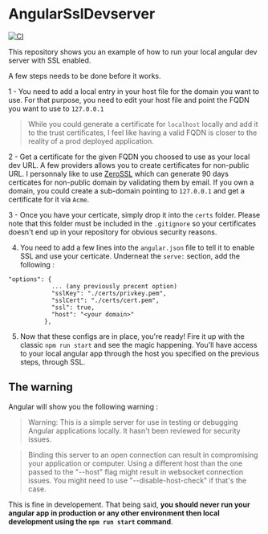 # AngularSslDevserver
[![CI](https://github.com/maroy1986/angular-ssl-devserver/actions/workflows/main.yml/badge.svg?branch=main)](https://github.com/maroy1986/angular-ssl-devserver/actions/workflows/main.yml)

This repository shows you an example of how to run your local angular dev server with SSL enabled.

A few steps needs to be done before it works.

1 - You need to add a local entry in your host file for the domain you want to use. For that purpose, you need to edit your host file and point the FQDN you want to use to `127.0.0.1`
> While you could generate a certificate for `localhost` locally and add it to the trust certificates, I feel like having a valid FQDN is closer to the reality of a prod deployed application.

2 - Get a certificate for the given FQDN you choosed to use as your local dev URL. A few providers allows you to create certificates for non-public URL. I personnaly like to use [ZeroSSL](https://zerossl.com/) which can generate 90 days certicates for non-public domain by validating them by email. If you own a domain, you could create a sub-domain pointing to `127.0.0.1` and get a certificate for it via `Acme`.

3 - Once you have your certicate, simply drop it into the `certs` folder. Please note that this folder must be included in the `.gitignore` so your certificates doesn't end up in your repository for obvious security reasons.

4. You need to add a few lines into the `angular.json` file to tell it to enable SSL and use your certicate. Underneat the `serve:` section, add the following :
```
"options": {
            ... (any previously precent option)
            "sslKey": "./certs/privkey.pem",
            "sslCert": "./certs/cert.pem",
            "ssl": true,
            "host": "<your domain>"
          },
```
5. Now that these configs are in place, you're ready! Fire it up with the classic `npm run start` and see the magic happening. You'll have access to your local angular app through the host you specified on the previous steps, through SSL.

## The warning

Angular will show you the following warning :
>Warning: This is a simple server for use in testing or debugging Angular applications
locally. It hasn't been reviewed for security issues.

>Binding this server to an open connection can result in compromising your application or
computer. Using a different host than the one passed to the "--host" flag might result in
websocket connection issues. You might need to use "--disable-host-check" if that's the
case.

This is fine in developement. That being said, **you should never run your angular app in production or any other environment then local development using the `npm run start` command**.
